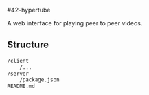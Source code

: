 #42-hypertube

A web interface for playing peer to peer videos.

## Structure

``` bash
/client
    /...
/server
    /package.json
README.md
```
